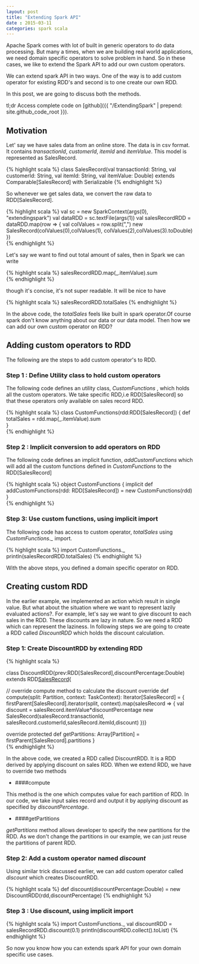 ```yaml
---           
layout: post
title: "Extending Spark API"
date : 2015-03-11
categories: spark scala
---
```

Apache Spark comes with lot of built in generic operators to do data processing. But many a times, when we are building real world applications, we need domain specific operators to solve problem in hand. So in these cases, we like to extend the Spark API to add our own custom operators.


We can extend spark API in two ways. One of the way is to add custom operator for existing RDD's and second is to one create our own RDD. 

In this post, we are going to discuss both the methods.

tl;dr Access complete code on [github]({{ "/ExtendingSpark" | prepend: site.github_code_root }}). 

## Motivation

Let' say we have sales data from an online store. The data is in csv format. It contains *transactionId*, *customerId*, *itemId* and *itemValue*. This model is represented as SalesRecord.

{% highlight scala %}
 class SalesRecord(val transactionId: String,
                  val customerId: String,
                  val itemId: String,
                  val itemValue: Double) extends Comparable[SalesRecord]
with Serializable
{% endhighlight %}


So whenever we get sales data, we convert the raw data to RDD[SalesRecord].

{% highlight scala %}
val sc = new SparkContext(args(0), "extendingspark")
val dataRDD = sc.textFile(args(1))
val salesRecordRDD = dataRDD.map(row => {
    val colValues = row.split(",")
    new SalesRecord(colValues(0),colValues(1),
    colValues(2),colValues(3).toDouble)
})  
{% endhighlight %}


Let's say we want to find out total amount of sales, then in Spark we can write

{% highlight scala %}
  salesRecordRDD.map(_.itemValue).sum  
{% endhighlight %}

though it's concise, it's not super readable. It will be nice to have

{% highlight scala %}
salesRecordRDD.totalSales
{% endhighlight %}

In the above code, the *totalSales* feels like built in spark operator.Of course spark don't know anything about our data or our data model.  Then how we can add our own custom operator on RDD?


## Adding custom operators to RDD

The following are the steps to add custom operator's to RDD.

### Step 1 : Define Utility class to hold custom operators

The following code defines an utility class, *CustomFunctions* , which holds all the custom operators. We take specific RDD,i.e RDD[SalesRecord] so that these operators only available on sales record RDD.

{% highlight scala %} 
class CustomFunctions(rdd:RDD[SalesRecord]) {
  def totalSales = rdd.map(_.itemValue).sum  
}  
{% endhighlight %}

### Step 2 : Implicit conversion to add operators on RDD 

The following code defines an implicit function, *addCustomFunctions* which will add all the custom functions defined in *CustomFunctions* to the RDD[SalesRecord]

{% highlight scala %}
object CustomFunctions {
  implicit def addCustomFunctions(rdd: RDD[SalesRecord]) = new
  CustomFunctions(rdd) 
}  
{% endhighlight %}

### Step 3: Use custom functions, using implicit import
The following code has access to custom operator, *totalSales* using *CustomFunctions._* import. 

{% highlight scala %}
import CustomFunctions._
println(salesRecordRDD.totalSales)
{% endhighlight %}


With the above steps, you defined a domain specific operator on RDD.

## Creating custom RDD

In the earlier example, we implemented an action which result in single value. But what about the situation where we want to represent lazily evaluated actions?. For example, let's say we want to give discount to each sales in the RDD. These discounts are lazy in nature. So we need a RDD which can represent the laziness. In following steps we are going to create a RDD called *DiscountRDD* which holds the discount calculation.


### Step 1: Create DiscountRDD by extending RDD

{% highlight scala %}

class DiscountRDD(prev:RDD[SalesRecord],discountPercentage:Double) 
extends RDD[SalesRecord](prev){

// override compute method to calculate the discount
override def compute(split: Partition, context: TaskContext): Iterator[SalesRecord] =  {
  firstParent[SalesRecord].iterator(split, context).map(salesRecord => {
      val discount = salesRecord.itemValue*discountPercentage
      new SalesRecord(salesRecord.transactionId,
      salesRecord.customerId,salesRecord.itemId,discount)
})}

override protected def getPartitions: Array[Partition] = 
firstParent[SalesRecord].partitions
}  
{% endhighlight %}

In the above code, we created a RDD called DiscountRDD. It is a RDD derived by applying discount on sales RDD. When we extend RDD, we have to override two methods

* ####compute 

This method is the one which computes value for each partition of RDD. In our code, we take input sales record and output it by applying discount as specified by *discountPercentage*.

* ####getPartitions

*getPartitions* method allows developer to specify the new partitions for the RDD. As we don't change the partitions in our example, we can just reuse the partitions of parent RDD.

### Step 2: Add a custom operator named *discount*

Using similar trick discussed earlier, we can add custom operator called *discount* which creates DiscountRDD.

{% highlight scala %}
 def discount(discountPercentage:Double) = new DiscountRDD(rdd,discountPercentage)
{% endhighlight %}


### Step 3 : Use discount, using implicit import

{% highlight scala %}
 import CustomFunctions._
 val discountRDD = salesRecordRDD.discount(0.1)
 println(discountRDD.collect().toList) 
{% endhighlight %}


So now you know how you can extends spark API for your own domain specific use cases.
